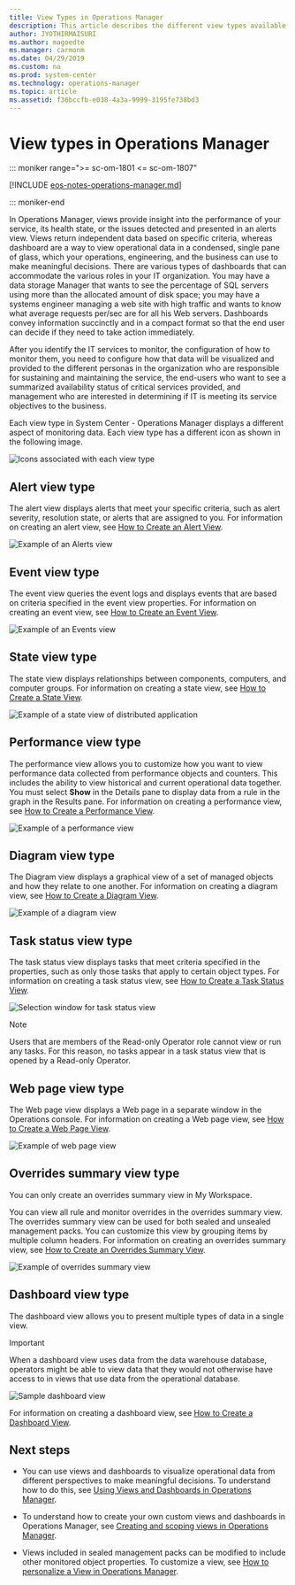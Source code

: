 ```yaml
---
title: View Types in Operations Manager
description: This article describes the different view types available in the Operations Manager consoles.
author: JYOTHIRMAISURI
ms.author: magoedte
ms.manager: carmonm
ms.date: 04/29/2019
ms.custom: na
ms.prod: system-center
ms.technology: operations-manager
ms.topic: article
ms.assetid: f36bccfb-e038-4a3a-9999-3195fe738bd3
---
```


# View types in Operations Manager

::: moniker range=">= sc-om-1801 <= sc-om-1807"

[!INCLUDE [eos-notes-operations-manager.md](../includes/eos-notes-operations-manager.md)]

::: moniker-end

In Operations Manager, views provide insight into the performance of your service, its health state, or the issues detected and presented in an alerts view. Views return independent data based on specific criteria, whereas dashboard are a way to view operational data in a condensed, single pane of glass, which your operations, engineering, and the business can use to make meaningful decisions. There are various types of dashboards that can accommodate the various roles in your IT organization. You may have a data storage Manager that wants to see the percentage of SQL servers using more than the allocated amount of disk space; you may have a systems engineer managing a web site with high traffic and wants to know what average requests per/sec are for all his Web servers. Dashboards convey information succinctly and in a compact format so that the end user can decide if they need to take action immediately.

After you identify the IT services to monitor, the configuration of how to monitor them, you need to configure how that data will be visualized and provided to the different personas in the organization who are responsible for sustaining and maintaining the service, the end-users who want to see a summarized availability status of critical services provided, and management who are interested in determining if IT is meeting its service objectives to the business.

Each view type in System Center - Operations Manager displays a different aspect of monitoring data. Each view type has a different icon as shown in the following image.  

![Icons associated with each view type](./media/manage-console-view-types/om2016-operations-console-view-types.png)  

## Alert view type  

The alert view displays alerts that meet your specific criteria, such as alert severity, resolution state, or alerts that are assigned to you. For information on creating an alert view, see [How to Create an Alert View](manage-console-scope-views.md#how-to-create-an-alert-view).  

![Example of an Alerts view](./media/manage-console-view-types/om2016-operations-console-alertview.png)  

## Event view type  

The event view queries the event logs and displays events that are based on criteria specified in the event view properties. For information on creating an event view, see [How to Create an Event View](manage-console-scope-views.md#how-to-create-an-event-view).  

![Example of an Events view](./media/manage-console-view-types/om2016-operations-console-eventview.png)  

## State view type  

The state view displays relationships between components, computers, and computer groups. For information on creating a state view, see [How to Create a State View](manage-console-scope-views.md#how-to-create-a-state-view).  

![Example of a state view of distributed application](./media/manage-console-view-types/om2016-operations-console-stateview.png)  

## Performance view type  

The performance view allows you to customize how you want to view performance data collected from performance objects and counters. This includes the ability to view historical and current operational data together. You must select **Show** in the Details pane to display data from a rule in the graph in the Results pane. For information on creating a performance view, see [How to Create a Performance View](manage-console-scope-views.md#how-to-create-a-performance-view).  

![Example of a performance view](./media/manage-console-view-types/om2016-operations-console-performanceview.png)  

## Diagram view type  

The Diagram view displays a graphical view of a set of managed objects and how they relate to one another. For information on creating a diagram view, see [How to Create a Diagram View](manage-console-scope-views.md#how-to-create-a-diagram-view).  

![Example of a diagram view](./media/manage-console-view-types/om2016-operations-console-diagramview.png)  

## Task status view type  

The task status view displays tasks that meet criteria specified in the properties, such as only those tasks that apply to certain object types. For information on creating a task status view, see [How to Create a Task Status View](manage-console-scope-views.md#how-to-create-a-task-status-view).  

![Selection window for task status view](./media/manage-console-view-types/om2016-operations-console-taskstatus.png)  

> [!NOTE]  
> Users that are members of the Read-only Operator role cannot view or run any tasks. For this reason, no tasks appear in a task status view that is opened by a Read-only Operator.  

## Web page view type  

The Web page view displays a Web page in a separate window in the Operations console. For information on creating a Web page view, see [How to Create a Web Page View](manage-console-scope-views.md#how-to-create-a-web-page-view).  

![Example of web page view](./media/manage-console-view-types/om2016-operations-console-webpageview.png)  

## Overrides summary view type  

You can only create an overrides summary view in My Workspace.  

You can view all rule and monitor overrides in the overrides summary view. The overrides summary view can be used for both sealed and unsealed management packs. You can customize this view by grouping items by multiple column headers. For information on creating an overrides summary view, see [How to Create an Overrides Summary View](manage-console-scope-views.md#how-to-create-an-overrides-summary-view).  

![Example of overrides summary view](./media/manage-console-view-types/om2016-operations-console-overridesummaryview.png)  

## Dashboard view type  

The dashboard view allows you to present multiple types of data in a single view.  

> [!IMPORTANT]  
> When a dashboard view uses data from the data warehouse database, operators might be able to view data that they would not otherwise have access to in views that use data from the operational database.  

![Sample dashboard view](./media/manage-console-view-types/om2016-operations-console-dashboardview.png)  

For information on creating a dashboard view, see [How to Create a Dashboard View](manage-console-scope-views.md#how-to-create-a-dashboard-view).  

## Next steps

- You can use views and dashboards to visualize operational data from different perspectives to make meaningful decisions.  To understand how to do this, see [Using Views and Dashboards in Operations Manager](manage-console-using-views-dashboards.md).  

- To understand how to create your own custom views and dashboards in Operations Manager, see [Creating and scoping views in Operations Manager](~/scom/manage-console-scope-views.md).

- Views included in sealed management packs can be modified to include other monitored object properties.  To customize a view, see [How to personalize a View in Operations Manager](manage-console-personalize-views.md).  
